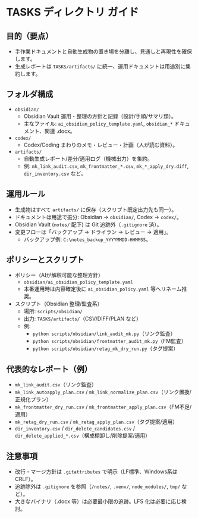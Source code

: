 # TASKS ディレクトリ ガイド

## 目的（要点）
- 手作業ドキュメントと自動生成物の置き場を分離し、見通しと再現性を確保します。
- 生成レポートは `TASKS/artifacts/` に統一、運用ドキュメントは用途別に集約します。

## フォルダ構成
- `obsidian/`
  - Obsidian Vault 運用・整理の方針と記録（設計/手順/サマリ類）。
  - 主なファイル: `ai_obsidian_policy_template.yaml`, `obsidian_*` ドキュメント、関連 .docx。
- `codex/`
  - Codex/Coding まわりのメモ・レビュー・計画（人が読む資料）。
- `artifacts/`
  - 自動生成レポート/差分/適用ログ（機械出力）を集約。
  - 例: `mk_link_audit.csv`, `mk_frontmatter_*.csv`, `mk_*_apply_dry.diff`, `dir_inventory.csv` など。

## 運用ルール
- 生成物はすべて `artifacts/` に保存（スクリプト既定出力先も同一）。
- ドキュメントは用途で振分: Obsidian → `obsidian/`, Codex → `codex/`。
- Obsidian Vault (`notes/` 配下) は Git 追跡外（`.gitignore` 済）。
- 変更フローは「バックアップ → ドライラン → レビュー → 適用」。
  - バックアップ例: `C:\notes_backup_YYYYMMDD-HHMMSS`。

## ポリシーとスクリプト
- ポリシー（AIが解釈可能な整理方針）
  - `obsidian/ai_obsidian_policy_template.yaml`
  - 本番運用時は内容確定後に `ai_obsidian_policy.yaml` 等へリネーム推奨。
- スクリプト（Obsidian 整理/監査系）
  - 場所: `scripts/obsidian/`
  - 出力: `TASKS/artifacts/`（CSV/DIFF/PLAN など）
  - 例:
    - `python scripts/obsidian/link_audit_mk.py`（リンク監査）
    - `python scripts/obsidian/frontmatter_audit_mk.py`（FM監査）
    - `python scripts/obsidian/retag_mk_dry_run.py`（タグ提案）

## 代表的なレポート（例）
- `mk_link_audit.csv`（リンク監査）
- `mk_link_autoapply_plan.csv` / `mk_link_normalize_plan.csv`（リンク置換/正規化プラン）
- `mk_frontmatter_dry_run.csv` / `mk_frontmatter_apply_plan.csv`（FM不足/適用）
- `mk_retag_dry_run.csv` / `mk_retag_apply_plan.csv`（タグ提案/適用）
- `dir_inventory.csv` / `dir_delete_candidates.csv` / `dir_delete_applied_*.csv`（構成棚卸し/削除提案/適用）

## 注意事項
- 改行・マージ方針は `.gitattributes` で明示（LF標準、Windows系はCRLF）。
- 追跡除外は `.gitignore` を参照（`/notes/`, `.venv/`, `node_modules/`, `tmp/` など）。
- 大きなバイナリ（.docx 等）は必要最小限の追跡。LFS 化は必要に応じ検討。

